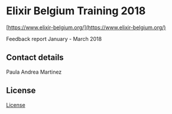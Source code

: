 # Elixir Belgium Training 2018

[https://www.elixir-belgium.org/](https://www.elixir-belgium.org/)

Feedback report January - March 2018

## Contact details

Paula Andrea Martinez

## License
[License](license.md)



